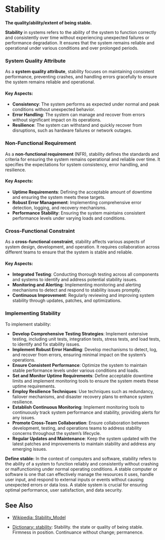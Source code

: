 # Stability

**The quality/ability/extent of being stable.**

<span data-chatgpt-prompt="stability + template">

**Stability** in systems refers to the ability of the system to function correctly and consistently over time without experiencing unexpected failures or performance degradation. It ensures that the system remains reliable and operational under various conditions and over prolonged periods.

### System Quality Attribute

As a **system quality attribute**, stability focuses on maintaining consistent performance, preventing crashes, and handling errors gracefully to ensure the system remains reliable and operational.

#### Key Aspects:
- **Consistency**: The system performs as expected under normal and peak conditions without unexpected behavior.
- **Error Handling**: The system can manage and recover from errors without significant impact on its operations.
- **Resilience**: The system can withstand and quickly recover from disruptions, such as hardware failures or network outages.

### Non-Functional Requirement

As a **non-functional requirement** (NFR), stability defines the standards and criteria for ensuring the system remains operational and reliable over time. It specifies the expectations for system consistency, error handling, and resilience.

#### Key Aspects:
- **Uptime Requirements**: Defining the acceptable amount of downtime and ensuring the system meets these targets.
- **Robust Error Management**: Implementing comprehensive error detection, logging, and recovery mechanisms.
- **Performance Stability**: Ensuring the system maintains consistent performance levels under varying loads and conditions.

### Cross-Functional Constraint

As a **cross-functional constraint**, stability affects various aspects of system design, development, and operation. It requires collaboration across different teams to ensure that the system is stable and reliable.

#### Key Aspects:
- **Integrated Testing**: Conducting thorough testing across all components and systems to identify and address potential stability issues.
- **Monitoring and Alerting**: Implementing monitoring and alerting mechanisms to detect and respond to stability issues promptly.
- **Continuous Improvement**: Regularly reviewing and improving system stability through updates, patches, and optimizations.

### Implementing Stability

To implement stability:
- **Develop Comprehensive Testing Strategies**: Implement extensive testing, including unit tests, integration tests, stress tests, and load tests, to identify and fix stability issues.
- **Implement Robust Error Handling**: Develop mechanisms to detect, log, and recover from errors, ensuring minimal impact on the system’s operations.
- **Ensure Consistent Performance**: Optimize the system to maintain stable performance levels under various conditions and loads.
- **Set and Monitor Uptime Requirements**: Define acceptable downtime limits and implement monitoring tools to ensure the system meets these uptime requirements.
- **Employ Resilience Techniques**: Use techniques such as redundancy, failover mechanisms, and disaster recovery plans to enhance system resilience.
- **Establish Continuous Monitoring**: Implement monitoring tools to continuously track system performance and stability, providing alerts for any issues.
- **Promote Cross-Team Collaboration**: Ensure collaboration between development, testing, and operations teams to address stability concerns throughout the system’s lifecycle.
- **Regular Updates and Maintenance**: Keep the system updated with the latest patches and improvements to maintain stability and address any emerging issues.

</span>

**Define stable:** <span data-chatgpt-prompt="define stable (computers and software)">In the context of computers and software, stability refers to the ability of a system to function reliably and consistently without crashing or malfunctioning under normal operating conditions. A stable computer or software is one that can effectively manage the resources it uses, handle user input, and respond to external inputs or events without causing unexpected errors or data loss. A stable system is crucial for ensuring optimal performance, user satisfaction, and data security.</span>

## See Also

* [Wikipedia: Stability_Model](https://wikipedia.org/wiki/Stability_Model)

* [Dictionary: stability](https://www.dictionary.com/browse/stability): Stability. the state or quality of being stable. Firmness in position. Continuance without change; permanence.
